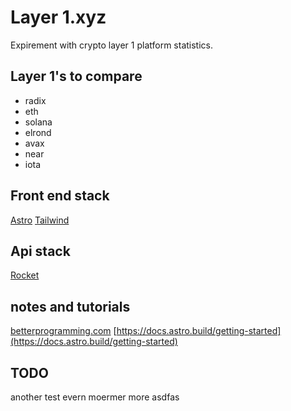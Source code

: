 # Layer 1.xyz

Expirement with crypto layer 1 platform statistics.

## Layer 1's to compare
- radix
- eth
- solana
- elrond
- avax
- near
- iota

## Front end stack
[Astro](https://astro.build/)
[Tailwind](https://tailwindcss.com/)

## Api stack
[Rocket](https://rocket.rs/)

## notes and tutorials
[betterprogramming.com](https://betterprogramming.pub/rest-api-in-rust-step-by-step-guide-b8a6c5fcbff0)
[https://docs.astro.build/getting-started](https://docs.astro.build/getting-started)


## TODO
another test
evern moermer
more
asdfas
